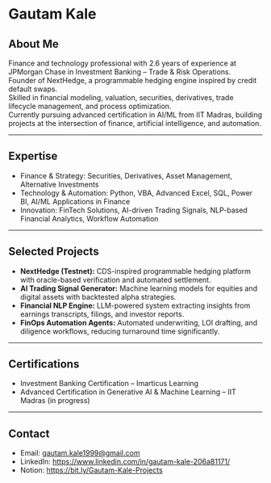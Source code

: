 # Gautam Kale  

## About Me  
Finance and technology professional with 2.6 years of experience at JPMorgan Chase in Investment Banking – Trade & Risk Operations.  
Founder of NextHedge, a programmable hedging engine inspired by credit default swaps.  
Skilled in financial modeling, valuation, securities, derivatives, trade lifecycle management, and process optimization.  
Currently pursuing advanced certification in AI/ML from IIT Madras, building projects at the intersection of finance, artificial intelligence, and automation.  

---

## Expertise  
- Finance & Strategy: Securities, Derivatives, Asset Management, Alternative Investments  
- Technology & Automation: Python, VBA, Advanced Excel, SQL, Power BI, AI/ML Applications in Finance  
- Innovation: FinTech Solutions, AI-driven Trading Signals, NLP-based Financial Analytics, Workflow Automation  

---

## Selected Projects  
- **NextHedge (Testnet):** CDS-inspired programmable hedging platform with oracle-based verification and automated settlement.  
- **AI Trading Signal Generator:** Machine learning models for equities and digital assets with backtested alpha strategies.  
- **Financial NLP Engine:** LLM-powered system extracting insights from earnings transcripts, filings, and investor reports.  
- **FinOps Automation Agents:** Automated underwriting, LOI drafting, and diligence workflows, reducing turnaround time significantly.  

---

## Certifications  
- Investment Banking Certification – Imarticus Learning  
- Advanced Certification in Generative AI & Machine Learning – IIT Madras (in progress)  

---

## Contact  
- Email: gautam.kale1999@gmail.com  
- LinkedIn: https://www.linkedin.com/in/gautam-kale-206a81171/ 
- Notion: https://bit.ly/Gautam-Kale-Projects
